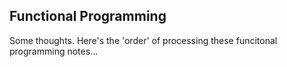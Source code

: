 ## Functional Programming
Some thoughts.
Here's the 'order' of processing these funcitonal programming notes...

